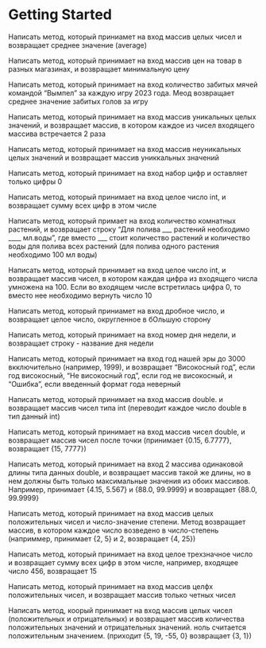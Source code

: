 # Getting Started

Написать метод, который приниамет на вход массив целых чисел и возвращает среднее значение (average)

Написать метод, который принимает на вход массив цен на товар в разных магазинах, и возвращает минимальную цену

Написать метод, который принимает на вход количество забитых мячей командой “Вымпел” за каждую игру 2023 года. Меод возвращает среднее значение забитых голов за игру

Написать метод, который принимает на вход массив уникальных целых значений, и возвращает массив, в котором каждое из чисел входящего массива встречается 2 раза

Написать метод, который принимает на вход массив неуникальных целых значений и возвращает массив униккальных значений

Написать метод, который принимает на вход набор цифр и оставляет только цифры 0

Написать метод, который принимает на вход целое число int, и возвращает сумму всех цифр в этом числе

Написать метод, который примает на вход количество комнатных растений, и возвращает строку “Для полива ___ растений необходимо ____ мл.воды”, где вместо ___ стоит количество растений и количество воды для полива всех растений
(для полива одного растения необходимо 100 мл воды)

Написать метод, который принимает на вход целое число int, и возвращает массив чисел, в котором каждая цифра из входящего числа умножена на 100. Если во входящем числе встретилась цифра 0, то вместо нее необходимо вернуть число 10

Написать метод, который приниамет на вход дробное число, и возвращает целое число, округленное в бОльшую сторону

Написать метод, который принимает на вход номер дня недели, и возвращает строку - название дня недели

Написать метод, который принимает на вход год нашей эры  до 3000 вкключительно (например, 1999), и возвращает “Високосный год”, если год високосный, “Не високосный год”, если год не високосный, и “Ошибка”, если введенный формат года неверный

Написать метод, который принимает на вход массив double. и возвращает массив чисел типа int (переводит каждое число double в тип данный int)

Написать метод, который принимает на вход массив чисел double, и возвращает массив чисел после точки
(принимает {0.15, 6.7777},  возвращает  {15, 7777})

Написать метод, который принимает на вход 2 массива одинаковой длины типа данных double, и возвращает массив такой же длины, но в нем должны быть только максимальные значения из обоих массивов. Например, принимает {4.15, 5.567} и {88.0, 99.9999} и возвращает {88.0, 99.9999}

Написать метод, который принимает на вход массив целых положительных чисел и число-значение степени. Метод  возвращает массив, в котором каждое число возведено в число-степень
(наприммер, принимает {2, 5}  и 2, возвращает {4, 25})

Написать метод, который принимает на вход целое трехзначное число и возвращает сумму всех цифр в этом числе, например, входящее число 456, возвращает 15

Написать метод, который принимает на вход массив целфх положительных чисел, и возвращает массив только четных чисел

Написать метод, коорый принимает на вход массив целых чисел (положительных и отрицательных) и возвращает массив количества положительных значений и отрицательных значений. ноль считается положительным значением.
(приходит {5, 19, -55, 0} возвращает {3, 1})
